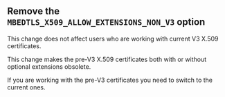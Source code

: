 Remove the `MBEDTLS_X509_ALLOW_EXTENSIONS_NON_V3` option
--

This change does not affect users who are working with current V3 X.509
certificates.

This change makes the pre-V3 X.509 certificates both with or without optional
extensions obsolete.

If you are working with the pre-V3 certificates you need to switch to the
current ones.
